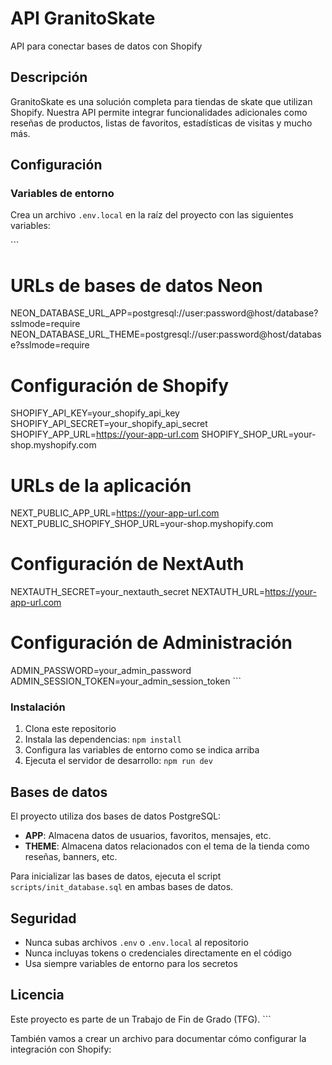 # API GranitoSkate

API para conectar bases de datos con Shopify

## Descripción

GranitoSkate es una solución completa para tiendas de skate que utilizan Shopify. Nuestra API permite integrar funcionalidades adicionales como reseñas de productos, listas de favoritos, estadísticas de visitas y mucho más.

## Configuración

### Variables de entorno

Crea un archivo `.env.local` en la raíz del proyecto con las siguientes variables:

\`\`\`
# URLs de bases de datos Neon
NEON_DATABASE_URL_APP=postgresql://user:password@host/database?sslmode=require
NEON_DATABASE_URL_THEME=postgresql://user:password@host/database?sslmode=require

# Configuración de Shopify
SHOPIFY_API_KEY=your_shopify_api_key
SHOPIFY_API_SECRET=your_shopify_api_secret
SHOPIFY_APP_URL=https://your-app-url.com
SHOPIFY_SHOP_URL=your-shop.myshopify.com

# URLs de la aplicación
NEXT_PUBLIC_APP_URL=https://your-app-url.com
NEXT_PUBLIC_SHOPIFY_SHOP_URL=your-shop.myshopify.com

# Configuración de NextAuth
NEXTAUTH_SECRET=your_nextauth_secret
NEXTAUTH_URL=https://your-app-url.com

# Configuración de Administración
ADMIN_PASSWORD=your_admin_password
ADMIN_SESSION_TOKEN=your_admin_session_token
\`\`\`

### Instalación

1. Clona este repositorio
2. Instala las dependencias: `npm install`
3. Configura las variables de entorno como se indica arriba
4. Ejecuta el servidor de desarrollo: `npm run dev`

## Bases de datos

El proyecto utiliza dos bases de datos PostgreSQL:

- **APP**: Almacena datos de usuarios, favoritos, mensajes, etc.
- **THEME**: Almacena datos relacionados con el tema de la tienda como reseñas, banners, etc.

Para inicializar las bases de datos, ejecuta el script `scripts/init_database.sql` en ambas bases de datos.

## Seguridad

- Nunca subas archivos `.env` o `.env.local` al repositorio
- Nunca incluyas tokens o credenciales directamente en el código
- Usa siempre variables de entorno para los secretos

## Licencia

Este proyecto es parte de un Trabajo de Fin de Grado (TFG).
\`\`\`

También vamos a crear un archivo para documentar cómo configurar la integración con Shopify:
